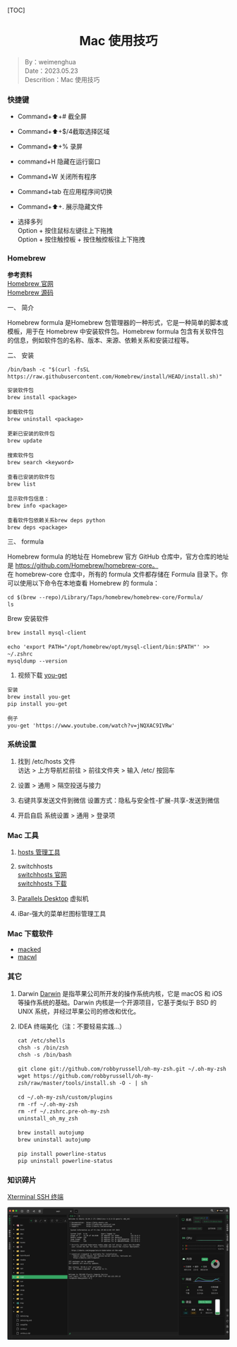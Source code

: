 [TOC]

<h1 align="center">Mac 使用技巧</h1>

> By：weimenghua  
> Date：2023.05.23  
> Descrition：Mac 使用技巧 



### 快捷键

- Command+⬆️+# 截全屏

- Command+⬆️+$/4截取选择区域

- Command+⬆️+% 录屏

- command+H 隐藏在运行窗口

- Command+W 关闭所有程序

- Command+tab 在应用程序间切换

- Command+⬆+. 展示隐藏文件

- 选择多列  
  Option + 按住鼠标左键往上下拖拽  
  Option + 按住触控板 + 按住触控板往上下拖拽 



### Homebrew
**参考资料**  
[Homebrew 官网](https://brew.sh/)  
[Homebrew 源码](https://github.com/Homebrew)

一、 简介

Homebrew formula 是Homebrew 包管理器的一种形式，它是一种简单的脚本或模板，用于在 Homebrew 中安装软件包。Homebrew formula 包含有关软件包的信息，例如软件包的名称、版本、来源、依赖关系和安装过程等。

二、 安装

```
/bin/bash -c "$(curl -fsSL https://raw.githubusercontent.com/Homebrew/install/HEAD/install.sh)"
```


```
安装软件包
brew install <package>

卸载软件包
brew uninstall <package>

更新已安装的软件包
brew update

搜索软件包
brew search <keyword>

查看已安装的软件包
brew list

显示软件包信息：
brew info <package>

查看软件包依赖关系brew deps python
brew deps <package>
```

三、 formula

Homebrew formula 的地址在 Homebrew 官方 GitHub 仓库中，官方仓库的地址是 https://github.com/Homebrew/homebrew-core。  
在 homebrew-core 仓库中，所有的 formula 文件都存储在 Formula 目录下。你可以使用以下命令在本地查看 Homebrew 的 formula：

```
cd $(brew --repo)/Library/Taps/homebrew/homebrew-core/Formula/
ls
```

Brew 安装软件

```
brew install mysql-client

echo 'export PATH="/opt/homebrew/opt/mysql-client/bin:$PATH"' >> ~/.zshrc
mysqldump --version
```

1. 视频下载 [you-get](https://you-get.org/)

```
安装
brew install you-get
pip install you-get

例子
you-get 'https://www.youtube.com/watch?v=jNQXAC9IVRw'
```



### 系统设置

1. 找到 /etc/hosts 文件  
   访达 > 上方导航栏前往 > 前往文件夹 > 输入 /etc/ 按回车

2. 设置 > 通用 > 隔空投送与接力

3. 右键共享发送文件到微信
   设置方式：隐私与安全性-扩展-共享-发送到微信
4. 开启自启
   系统设置 > 通用 > 登录项



### Mac 工具

1. [hosts 管理工具](https://www.macupdate.com/app/mac/61913/hosts/download)

2. switchhosts  
   [switchhosts 官网](https://switchhosts.vercel.app/zh)  
   [switchhosts 下载](https://github.com/oldj/SwitchHosts/releases)

3. [Parallels Desktop](https://www.parallels.com/products/desktop/) 虚拟机

4. iBar-强大的菜单栏图标管理工具



### Mac 下载软件

- [macked](https://macked.app/)
- [macwl](https://www.macwl.com/)



### 其它

1. Darwin
   [Darwin](https://en.wikipedia.org/wiki/Darwin_(operating_system)) 是指苹果公司所开发的操作系统内核，它是 macOS 和 iOS 等操作系统的基础。Darwin 内核是一个开源项目，它基于类似于 BSD 的 UNIX 系统，并经过苹果公司的修改和优化。

2. IDEA 终端美化（注：不要轻易实践...）

   ```
   cat /etc/shells
   chsh -s /bin/zsh
   chsh -s /bin/bash
   
   git clone git://github.com/robbyrussell/oh-my-zsh.git ~/.oh-my-zsh
   wget https://github.com/robbyrussell/oh-my-zsh/raw/master/tools/install.sh -O - | sh
   
   cd ~/.oh-my-zsh/custom/plugins
   rm -rf ~/.oh-my-zsh
   rm -rf ~/.zshrc.pre-oh-my-zsh
   uninstall_oh_my_zsh
   
   brew install autojump
   brew uninstall autojump
   
   pip install powerline-status
   pip uninstall powerline-status
   ```

   
### 知识碎片

[Xterminal SSH 终端](https://www.terminal.icu/)

![](./img/Xterminal.png)